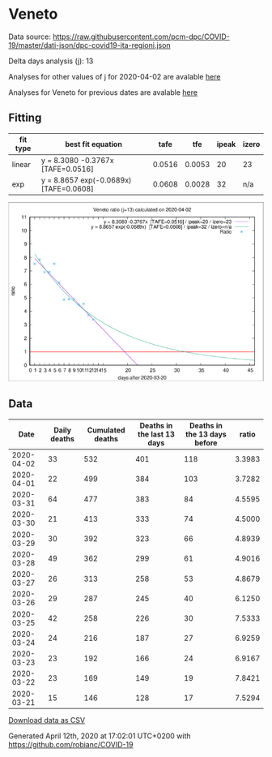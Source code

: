 # Veneto

Data source: https://raw.githubusercontent.com/pcm-dpc/COVID-19/master/dati-json/dpc-covid19-ita-regioni.json

Delta days analysis (j): 13

Analyses for other values of j for 2020-04-02 are avalable [here](../2020-04-02/README.md)

Analyses for Veneto for previous dates are avalable [here](../README.md)

## Fitting 
|fit type|best fit equation|tafe|tfe|ipeak|izero|
|-------|-----|--------|------|---|---|
|linear|y = 8.3080 -0.3767x  [TAFE=0.0516]|0.0516|0.0053|20|23|
|exp|y = 8.8657 exp(-0.0689x)  [TAFE=0.0608]|0.0608|0.0028|32|n/a|

![Plot](COVID-19_veneto_j13_2020-04-02.png)

## Data
|Date|Daily deaths|Cumulated deaths|Deaths in the last 13 days|Deaths in the 13 days before|ratio|
|----|----------|-----------|-------|--------------------|-----|
|2020-04-02|33|532|401|118|3.3983|
|2020-04-01|22|499|384|103|3.7282|
|2020-03-31|64|477|383|84|4.5595|
|2020-03-30|21|413|333|74|4.5000|
|2020-03-29|30|392|323|66|4.8939|
|2020-03-28|49|362|299|61|4.9016|
|2020-03-27|26|313|258|53|4.8679|
|2020-03-26|29|287|245|40|6.1250|
|2020-03-25|42|258|226|30|7.5333|
|2020-03-24|24|216|187|27|6.9259|
|2020-03-23|23|192|166|24|6.9167|
|2020-03-22|23|169|149|19|7.8421|
|2020-03-21|15|146|128|17|7.5294|

[Download data as CSV](COVID-19_veneto_j13_2020-04-02.csv)

Generated April 12th, 2020 at 17:02:01 UTC+0200 with https://github.com/robianc/COVID-19
